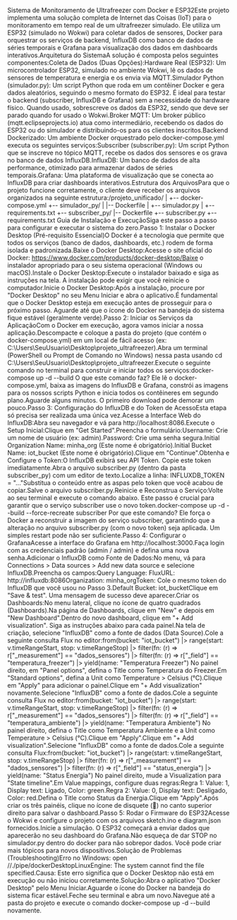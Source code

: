 Sistema de Monitoramento de Ultrafreezer com Docker e ESP32Este projeto implementa uma solução completa de Internet das Coisas (IoT) para o monitoramento em tempo real de um ultrafreezer simulado. Ele utiliza um ESP32 (simulado no Wokwi) para coletar dados de sensores, Docker para orquestrar os serviços de backend, InfluxDB como banco de dados de séries temporais e Grafana para visualização dos dados em dashboards interativos.Arquitetura do SistemaA solução é composta pelos seguintes componentes:Coleta de Dados (Duas Opções):Hardware Real (ESP32): Um microcontrolador ESP32, simulado no ambiente Wokwi, lê os dados de sensores de temperatura e energia e os envia via MQTT.Simulador Python (simulador.py): Um script Python que roda em um contêiner Docker e gera dados aleatórios, seguindo o mesmo formato do ESP32. É ideal para testar o backend (subscriber, InfluxDB e Grafana) sem a necessidade do hardware físico. Quando usado, sobrescreve os dados da ESP32, sendo que deve ser parado quando for usado o Wokwi.Broker MQTT: Um broker público (mqtt.eclipseprojects.io) atua como intermediário, recebendo os dados do ESP32 ou do simulador e distribuindo-os para os clientes inscritos.Backend Dockerizado: Um ambiente Docker orquestrado pelo docker-compose.yml executa os seguintes serviços:Subscriber (subscriber.py): Um script Python que se inscreve no tópico MQTT, recebe os dados dos sensores e os grava no banco de dados InfluxDB.InfluxDB: Um banco de dados de alta performance, otimizado para armazenar dados de séries temporais.Grafana: Uma plataforma de visualização que se conecta ao InfluxDB para criar dashboards interativos.Estrutura dos ArquivosPara que o projeto funcione corretamente, o cliente deve receber os arquivos organizados na seguinte estrutura:/projeto_unificado/
|
+-- docker-compose.yml
+-- simulador_py/
|   |-- Dockerfile
|   +-- simulador.py
|   +-- requirements.txt
+-- subscriber_py/
    |-- Dockerfile
    +-- subscriber.py
    +-- requirements.txt
Guia de Instalação e ExecuçãoSiga este passo a passo para configurar e executar o sistema do zero.Passo 1: Instalar o Docker Desktop (Pré-requisito Essencial)O Docker é a tecnologia que permite que todos os serviços (banco de dados, dashboards, etc.) rodem de forma isolada e padronizada.Baixe o Docker Desktop:Acesse o site oficial do Docker: https://www.docker.com/products/docker-desktop/Baixe o instalador apropriado para o seu sistema operacional (Windows ou macOS).Instale o Docker Desktop:Execute o instalador baixado e siga as instruções na tela. A instalação pode exigir que você reinicie o computador.Inicie o Docker Desktop:Após a instalação, procure por "Docker Desktop" no seu Menu Iniciar e abra o aplicativo.É fundamental que o Docker Desktop esteja em execução antes de prosseguir para o próximo passo. Aguarde até que o ícone do Docker na bandeja do sistema fique estável (geralmente verde).Passo 2: Iniciar os Serviços da AplicaçãoCom o Docker em execução, agora vamos iniciar a nossa aplicação.Descompacte e coloque a pasta do projeto (que contém o docker-compose.yml) em um local de fácil acesso (ex: C:\Users\SeuUsuario\Desktop\projeto_ultrafreezer).Abra um terminal (PowerShell ou Prompt de Comando no Windows) nessa pasta usando cd C:\Users\SeuUsuario\Desktop\projeto_ultrafreezer.Execute o seguinte comando no terminal para construir e iniciar todos os serviços:docker-compose up -d --build
O que este comando faz? Ele lê o docker-compose.yml, baixa as imagens do InfluxDB e Grafana, constrói as imagens para os nossos scripts Python e inicia todos os contêineres em segundo plano.Aguarde alguns minutos. O primeiro download pode demorar um pouco.Passo 3: Configuração do InfluxDB e do Token de AcessoEsta etapa só precisa ser realizada uma única vez.Acesse a Interface Web do InfluxDB:Abra seu navegador e vá para http://localhost:8086.Execute o Setup Inicial:Clique em "Get Started".Preencha o formulário:Username: Crie um nome de usuário (ex: admin).Password: Crie uma senha segura.Initial Organization Name: minha_org (Este nome é obrigatório).Initial Bucket Name: iot_bucket (Este nome é obrigatório).Clique em "Continue".Obtenha e Configure o Token:O InfluxDB exibirá seu API Token. Copie este token imediatamente.Abra o arquivo subscriber.py (dentro da pasta subscriber_py) com um editor de texto.Localize a linha: INFLUXDB_TOKEN = "..."Substitua o conteúdo entre as aspas pelo token que você acabou de copiar.Salve o arquivo subscriber.py.Reinicie e Reconstrua o Serviço:Volte ao seu terminal e execute o comando abaixo. Este passo é crucial para garantir que o serviço subscriber use o novo token.docker-compose up -d --build --force-recreate subscriber
Por que este comando? Ele força o Docker a reconstruir a imagem do serviço subscriber, garantindo que a alteração no arquivo subscriber.py (com o novo token) seja aplicada. Um simples restart pode não ser suficiente.Passo 4: Configurar o GrafanaAcesse a interface do Grafana em http://localhost:3000.Faça login com as credenciais padrão (admin / admin) e defina uma nova senha.Adicionar o InfluxDB como Fonte de Dados:No menu, vá para Connections > Data sources > Add new data source e selecione InfluxDB.Preencha os campos:Query Language: FluxURL: http://influxdb:8086Organization: minha_orgToken: Cole o mesmo token do InfluxDB que você usou no Passo 3.Default Bucket: iot_bucketClique em "Save & test". Uma mensagem de sucesso deve aparecer.Criar os Dashboards:No menu lateral, clique no ícone de quatro quadrados (Dashboards).Na página de Dashboards, clique em "New" e depois em "New Dashboard".Dentro do novo dashboard, clique em "+ Add visualization". Siga as instruções abaixo para cada painel.Na tela de criação, selecione "InfluxDB" como a fonte de dados (Data Source).Cole a seguinte consulta Flux no editor:from(bucket: "iot_bucket")
  |> range(start: v.timeRangeStart, stop: v.timeRangeStop)
  |> filter(fn: (r) => r["_measurement"] == "dados_sensores")
  |> filter(fn: (r) => r["_field"] == "temperatura_freezer")
  |> yield(name: "Temperatura Freezer")
No painel direito, em "Panel options", defina o Title como Temperatura do Freezer.Em "Standard options", defina a Unit como Temperature > Celsius (°C).Clique em "Apply" para adicionar o painel.Clique em "+ Add visualization" novamente.Selecione "InfluxDB" como a fonte de dados.Cole a seguinte consulta Flux no editor:from(bucket: "iot_bucket")
  |> range(start: v.timeRangeStart, stop: v.timeRangeStop)
  |> filter(fn: (r) => r["_measurement"] == "dados_sensores")
  |> filter(fn: (r) => r["_field"] == "temperatura_ambiente")
  |> yield(name: "Temperatura Ambiente")
No painel direito, defina o Title como Temperatura Ambiente e a Unit como Temperature > Celsius (°C).Clique em "Apply".Clique em "+ Add visualization".Selecione "InfluxDB" como a fonte de dados.Cole a seguinte consulta Flux:from(bucket: "iot_bucket")
  |> range(start: v.timeRangeStart, stop: v.timeRangeStop)
  |> filter(fn: (r) => r["_measurement"] == "dados_sensores")
  |> filter(fn: (r) => r["_field"] == "status_energia")
  |> yield(name: "Status Energia")
No painel direito, mude a Visualization para "State timeline".Em Value mappings, configure duas regras:Regra 1: Value: 1, Display text: Ligado, Color: green.Regra 2: Value: 0, Display text: Desligado, Color: red.Defina o Title como Status da Energia.Clique em "Apply".Após criar os três painéis, clique no ícone de disquete (💾) no canto superior direito para salvar o dashboard.Passo 5: Rodar o Firmware do ESP32Acesse o Wokwi e configure o projeto com os arquivos sketch.ino e diagram.json fornecidos.Inicie a simulação. O ESP32 começará a enviar dados que aparecerão no seu dashboard do Grafana.Não esqueça de dar STOP no simulador.py dentro do docker para não sobrepor dados. Você pode criar mais tópicos para novos dispositivos.Solução de Problemas (Troubleshooting)Erro no Windows: open //./pipe/dockerDesktopLinuxEngine: The system cannot find the file specified.Causa: Este erro significa que o Docker Desktop não está em execução ou não iniciou corretamente.Solução:Abra o aplicativo "Docker Desktop" pelo Menu Iniciar.Aguarde o ícone do Docker na bandeja do sistema ficar estável.Feche seu terminal e abra um novo.Navegue até a pasta do projeto e execute o comando docker-compose up -d --build novamente.
